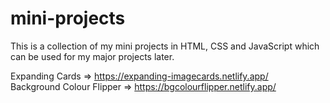 # mini-projects
This is a collection of my mini projects in HTML, CSS and JavaScript which can be used for my major projects later.

Expanding Cards =>  https://expanding-imagecards.netlify.app/ <br>
Background Colour Flipper => https://bgcolourflipper.netlify.app/
